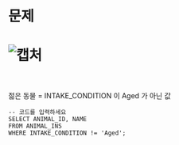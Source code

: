 문제
==
![캡처](https://user-images.githubusercontent.com/73854324/116973374-649f6780-acf7-11eb-8ea5-00c70645ef3c.PNG)
<br><br>
==
젊은 동물 = INTAKE_CONDITION 이 Aged 가 아닌 값   
   
```
-- 코드를 입력하세요
SELECT ANIMAL_ID, NAME
FROM ANIMAL_INS
WHERE INTAKE_CONDITION != 'Aged';
```